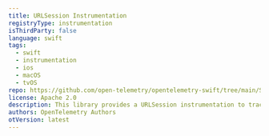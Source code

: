 ```yaml
---
title: URLSession Instrumentation
registryType: instrumentation
isThirdParty: false
language: swift
tags:
  - swift
  - instrumentation
  - ios
  - macOS
  - tvOS
repo: https://github.com/open-telemetry/opentelemetry-swift/tree/main/Sources/Instrumentation/URLSession
license: Apache 2.0
description: This library provides a URLSession instrumentation to track requests through OpenTelemetry.
authors: OpenTelemetry Authors
otVersion: latest
---
```

